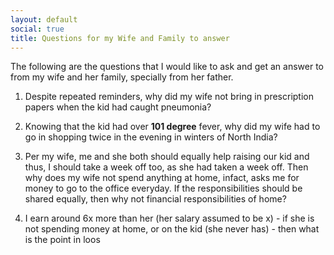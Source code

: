 ```yaml
---
layout: default
social: true
title: Questions for my Wife and Family to answer
---
```


The following are the questions that I would like to ask and get an answer to from my wife and her family, specially
from her father. 

1. Despite repeated reminders, why did my wife not bring in prescription papers when the kid had caught pneumonia?

1. Knowing that the kid had over **101 degree** fever, why did my wife had to go in shopping twice in the evening 
in winters of North India?

1. Per my wife, me and she both should equally help raising our kid and thus, I should take a week off too, as she
had taken a week off. Then why does my wife not spend anything at home, infact, asks me for money to go to the office
everyday. If the responsibilities should be shared equally, then why not financial responsibilities of home?

1. I earn around 6x more than her (her salary assumed to be x) - if she is not spending money at home, or on the kid
(she never has) - then what is the point in loos
